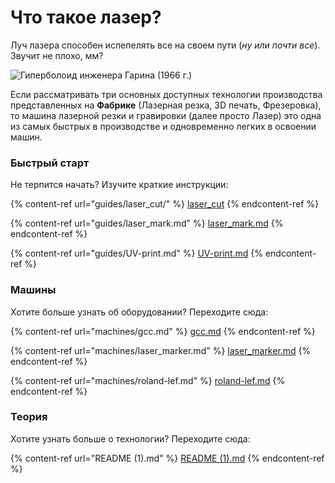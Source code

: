 # Что такое лазер?

Луч лазера способен испепелять все на своем пути (_ну или почти все_). Звучит не плохо, мм?

![Гиперболоид инженера Гарина (1966 г.)](.gitbook/assets/Laser\_general\_00.JPG)

Если рассматривать три основных доступных технологии производства представленных на **Фабрике** (Лазерная резка, 3D печать, Фрезеровка), то машина лазерной резки и гравировки (далее просто Лазер) это одна из самых быстрых в производстве и одновременно легких в освоении машин.

### Быстрый старт

Не терпится начать? Изучите краткие инструкции:

{% content-ref url="guides/laser_cut/" %}
[laser\_cut](guides/laser\_cut/)
{% endcontent-ref %}

{% content-ref url="guides/laser_mark.md" %}
[laser\_mark.md](guides/laser\_mark.md)
{% endcontent-ref %}

{% content-ref url="guides/UV-print.md" %}
[UV-print.md](guides/UV-print.md)
{% endcontent-ref %}

### Машины

Хотите больше узнать об оборудовании? Переходите сюда:

{% content-ref url="machines/gcc.md" %}
[gcc.md](machines/gcc.md)
{% endcontent-ref %}

{% content-ref url="machines/laser_marker.md" %}
[laser\_marker.md](machines/laser\_marker.md)
{% endcontent-ref %}

{% content-ref url="machines/roland-lef.md" %}
[roland-lef.md](machines/roland-lef.md)
{% endcontent-ref %}

### Теория

Хотите узнать больше о технологии? Переходите сюда:

{% content-ref url="README (1).md" %}
[README (1).md](<README (1).md>)
{% endcontent-ref %}

